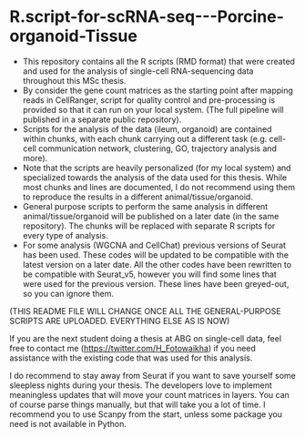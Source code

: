 # R.script-for-scRNA-seq---Porcine-organoid-Tissue

- This repository contains all the R scripts (RMD format) that were created and used for the analysis of single-cell RNA-sequencing data throughout this MSc thesis. 
- By consider the gene count matrices as the starting point after mapping reads in CellRanger, script for quality control and pre-processing is provided so that it can run on your local system. (The full pipeline will published in a separate public repository).
- Scripts for the analysis of the data (ileum, organoid) are contained within chunks, with each chunk carrying out a different task (e.g. cell-cell communication network, clustering, GO, trajectory analysis and more).
- Note that the scripts are heavily personalized (for my local system) and specialized towards the analysis of the data used for this thesis. While most chunks and lines are documented, I do not recommend using them to reproduce the results in a different animal/tissue/organoid.
- General purpose scripts to perform the same analysis in different animal/tissue/organoid will be published on a later date (in the same repository). The chunks will be replaced with separate R scripts for every type of analysis.
- For some analysis (WGCNA and CellChat) previous versions of Seurat has been used. These codes will be updated to be compatible with the latest version on a later date. All the other codes have been rewritten to be compatible with Seurat_v5, however you will find some lines that were used for the previous version. These lines have been greyed-out, so you can ignore them.

(THIS README FILE WILL CHANGE ONCE ALL THE GENERAL-PURPOSE SCRIPTS ARE UPLOADED. EVERYTHING ELSE AS IS NOW)

If you are the next student doing a thesis at ABG on single-cell data, feel free to contact me (https://twitter.com/H_Fotowaikha) if you need assistance with the existing code that was used for this analysis. 

I do recommend to stay away from Seurat if you want to save yourself some sleepless nights during your thesis. The developers love to implement meaningless updates that will move your count matrices in layers. You can of course parse things manually, but that will take you a lot of time.
I recommend you to use Scanpy from the start, unless some package you need is not available in Python.
